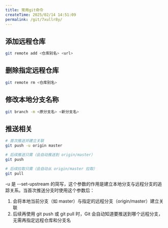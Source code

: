 ```yaml
---
title: 常用git命令
createTime: 2025/02/14 14:51:09
permalink: /git/7xullr8y/
---
```

## 添加远程仓库
```sh
git remote add <仓库别名> <url>
```

## 删除指定远程仓库
```sh
git remote rm <仓库别名>
```

## 修改本地分支名称
```sh
git branch -m <原分支名> <新分支名>
```

## 推送相关

```sh
# 首次推送并建立关联
git push -u origin master

# 后续推送只需（会自动推送到 origin/master）
git push

# 后续拉取只需（会自动从 origin/master 拉取）
git pull
```

-u 是 --set-upstream 的简写，这个参数的作用是建立本地分支与远程分支的追踪关系。当首次推送分支时使用这个参数后：

1. 会将本地当前分支（如 master）与指定的远程分支（origin/master）建立关联
2. 后续再使用 git push 或 git pull 时，Git 会自动知道要推送到哪个远程分支，无需再指定远程仓库和分支名
